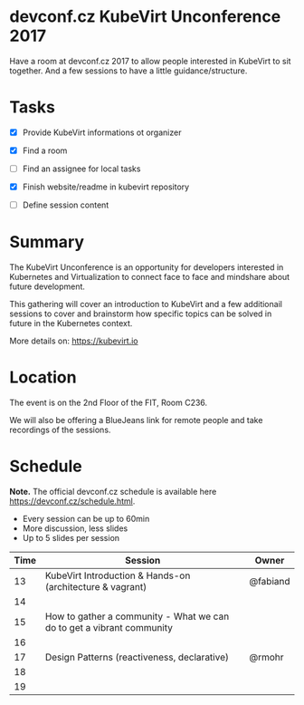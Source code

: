# devconf.cz KubeVirt Unconference 2017
Have a room at devconf.cz 2017 to allow people interested in KubeVirt to sit together.
And a few sessions to have a little guidance/structure.


# Tasks
- [x] Provide KubeVirt informations ot organizer
- [x] Find a room
- [ ] Find an assignee for local tasks
- [x] Finish website/readme in kubevirt repository
- [ ] Define session content


# Summary
The KubeVirt Unconference is an opportunity for developers interested in
Kubernetes and Virtualization to connect face to face and mindshare about
future development.

This gathering will cover an introduction to KubeVirt and a few additionail
sessions to cover and brainstorm how specific topics can be solved in future
in the Kubernetes context.

More details on: <https://kubevirt.io>


# Location
The event is on the 2nd Floor of the FIT, Room C236.

We will also be offering a BlueJeans link for remote people and take recordings of the sessions.


# Schedule

**Note.** The official devconf.cz schedule is available here <https://devconf.cz/schedule.html>.

* Every session can be up to 60min
 * More discussion, less slides
 * Up to 5 slides per session


Time | Session | Owner
-----|---------|-------
13 | KubeVirt Introduction & Hands-on (architecture & vagrant) | @fabiand
14 | |
15 | How to gather a community - What we can do to get a vibrant community |
16 | |
17 | Design Patterns (reactiveness, declarative) | @rmohr
18 | |
19 | |
